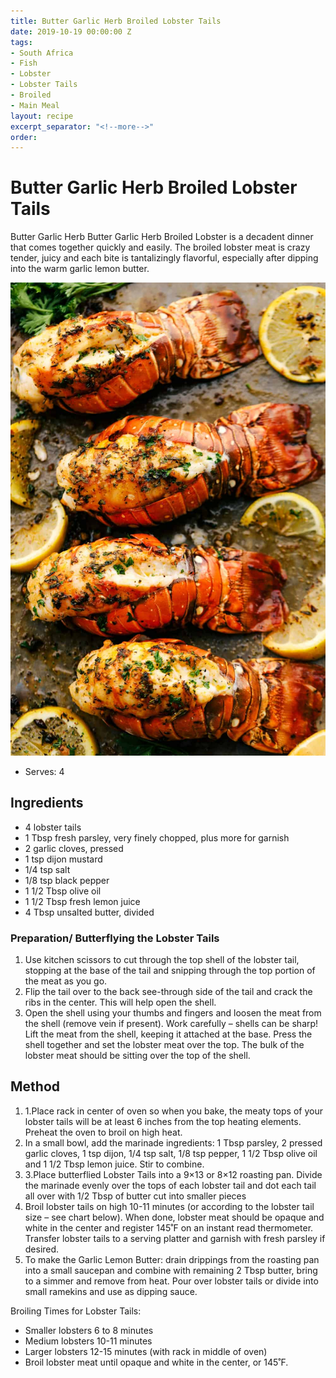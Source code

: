 ```yaml
---
title: Butter Garlic Herb Broiled Lobster Tails
date: 2019-10-19 00:00:00 Z
tags:
- South Africa
- Fish
- Lobster
- Lobster Tails
- Broiled
- Main Meal
layout: recipe
excerpt_separator: "<!--more-->"
order:
---
```


# Butter Garlic Herb Broiled Lobster Tails

Butter Garlic Herb Butter Garlic Herb Broiled Lobster is a decadent dinner that comes together quickly and easily. The broiled lobster meat is crazy tender, juicy and each bite is tantalizingly flavorful, especially after dipping into the warm garlic lemon butter.


<!--more-->

[![Lobster Tails](/_uploads/recipe1.jpg)](/_uploads/recipe1.jpg)

- Serves: 4


## Ingredients

- 4 lobster tails
- 1 Tbsp fresh parsley, very finely chopped, plus more for garnish
- 2 garlic cloves, pressed
- 1 tsp dijon mustard
- 1/4 tsp salt
- 1/8 tsp black pepper
- 1 1/2 Tbsp olive oil
- 1 1/2 Tbsp fresh lemon juice
- 4 Tbsp unsalted butter, divided



### Preparation/ Butterflying the Lobster Tails
1. Use kitchen scissors to cut through the top shell of the lobster tail, stopping at the base of the tail and snipping through the top portion of the meat as you go.
2. Flip the tail over to the back see-through side of the tail and crack the ribs in the center. This will help open the shell.
3. Open the shell using your thumbs and fingers and loosen the meat from the shell (remove vein if present). Work carefully – shells can be sharp! Lift the meat from the shell, keeping it attached at the base. Press the shell together and set the lobster meat over the top. The bulk of the lobster meat should be sitting over the top of the shell.




## Method

1. 1.Place rack in center of oven so when you bake, the meaty tops of your lobster tails will be at least 6 inches from the top heating elements. Preheat the oven to broil on high heat.
2. In a small bowl, add the marinade ingredients: 1 Tbsp parsley, 2 pressed garlic cloves, 1 tsp dijon, 1/4 tsp salt, 1/8 tsp pepper, 1 1/2 Tbsp olive oil and 1 1/2 Tbsp lemon juice. Stir to combine.
3. 3.Place butterflied Lobster Tails into a 9×13 or 8×12 roasting pan. Divide the marinade evenly over the tops of each lobster tail and dot each tail all over with 1/2 Tbsp of butter cut into smaller pieces
4. Broil lobster tails on high 10-11 minutes (or according to the lobster tail size – see chart below). When done, lobster meat should be opaque and white in the center and register 145˚F on an instant read thermometer. Transfer lobster tails to a serving platter and garnish with fresh parsley if desired.
5. To make the Garlic Lemon Butter: drain drippings from the roasting pan into a small saucepan and combine with remaining 2 Tbsp butter, bring to a simmer and remove from heat. Pour over lobster tails or divide into small ramekins and use as dipping sauce.



Broiling Times for Lobster Tails:
- Smaller lobsters 6 to 8 minutes
- Medium lobsters 10-11 minutes
- Larger lobsters 12-15 minutes (with rack in middle of oven)
- Broil lobster meat until opaque and white in the center, or 145˚F.
